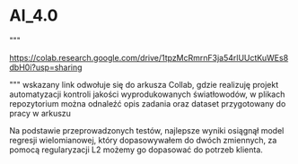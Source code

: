 # AI_4.0

"""

https://colab.research.google.com/drive/1tpzMcRmrnF3ja54rlUUctKuWEs8dbH0i?usp=sharing

"""
wskazany link odwołuje się do arkusza Collab, gdzie realizuję projekt automatyzacji kontroli jakości wyprodukowanych światłowodów, 
w plikach repozytorium można odnaleźć opis zadania oraz dataset przygotowany do pracy w arkuszu

Na podstawie przeprowadzonych testów, najlepsze wyniki osiągnął model regresji wielomianowej, który dopasowywałem do dwóch zmiennych, za pomocą regularyzacji L2 możemy go dopasować do potrzeb klienta.
